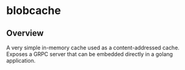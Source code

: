 # blobcache

## Overview
A very simple in-memory cache used as a content-addressed cache. Exposes a GRPC server that can be embedded directly in a golang application.
